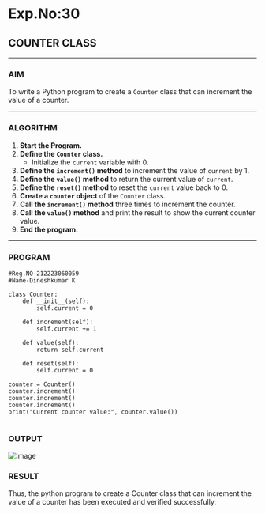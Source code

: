 # Exp.No:30  
## COUNTER CLASS

---

### AIM  
To write a Python program to create a `Counter` class that can increment the value of a counter.

---

### ALGORITHM

1. **Start the Program.**
2. **Define the `Counter` class.**
   - Initialize the `current` variable with 0.
3. **Define the `increment()` method** to increment the value of `current` by 1.
4. **Define the `value()` method** to return the current value of `current`.
5. **Define the `reset()` method** to reset the `current` value back to 0.
6. **Create a `counter` object** of the `Counter` class.
7. **Call the `increment()` method** three times to increment the counter.
8. **Call the `value()` method** and print the result to show the current counter value.
9. **End the program.**

---

### PROGRAM

```
#Reg.NO-212223060059
#Name-Dineshkumar K

class Counter:
    def __init__(self):
        self.current = 0

    def increment(self):
        self.current += 1

    def value(self):
        return self.current

    def reset(self):
        self.current = 0

counter = Counter()
counter.increment()
counter.increment()
counter.increment()
print("Current counter value:", counter.value())


```

### OUTPUT
![image](https://github.com/user-attachments/assets/cd15ec44-a49a-4acf-8afd-15d2784968a9)


### RESULT
Thus, the python program to create a Counter class that can increment the value of a counter has been executed and verified successfully.
